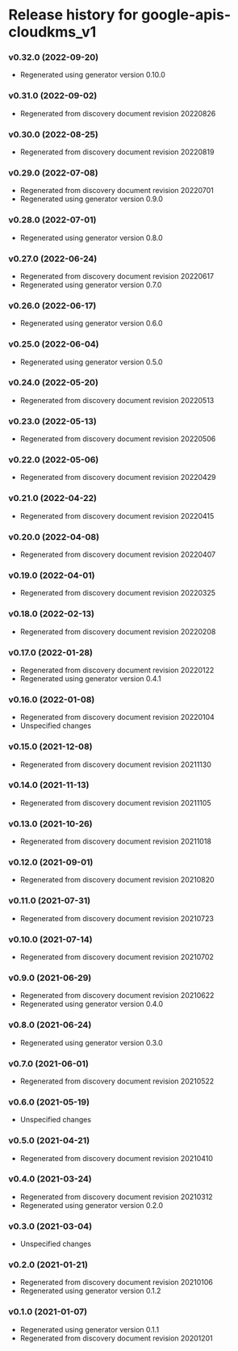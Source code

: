 # Release history for google-apis-cloudkms_v1

### v0.32.0 (2022-09-20)

* Regenerated using generator version 0.10.0

### v0.31.0 (2022-09-02)

* Regenerated from discovery document revision 20220826

### v0.30.0 (2022-08-25)

* Regenerated from discovery document revision 20220819

### v0.29.0 (2022-07-08)

* Regenerated from discovery document revision 20220701
* Regenerated using generator version 0.9.0

### v0.28.0 (2022-07-01)

* Regenerated using generator version 0.8.0

### v0.27.0 (2022-06-24)

* Regenerated from discovery document revision 20220617
* Regenerated using generator version 0.7.0

### v0.26.0 (2022-06-17)

* Regenerated using generator version 0.6.0

### v0.25.0 (2022-06-04)

* Regenerated using generator version 0.5.0

### v0.24.0 (2022-05-20)

* Regenerated from discovery document revision 20220513

### v0.23.0 (2022-05-13)

* Regenerated from discovery document revision 20220506

### v0.22.0 (2022-05-06)

* Regenerated from discovery document revision 20220429

### v0.21.0 (2022-04-22)

* Regenerated from discovery document revision 20220415

### v0.20.0 (2022-04-08)

* Regenerated from discovery document revision 20220407

### v0.19.0 (2022-04-01)

* Regenerated from discovery document revision 20220325

### v0.18.0 (2022-02-13)

* Regenerated from discovery document revision 20220208

### v0.17.0 (2022-01-28)

* Regenerated from discovery document revision 20220122
* Regenerated using generator version 0.4.1

### v0.16.0 (2022-01-08)

* Regenerated from discovery document revision 20220104
* Unspecified changes

### v0.15.0 (2021-12-08)

* Regenerated from discovery document revision 20211130

### v0.14.0 (2021-11-13)

* Regenerated from discovery document revision 20211105

### v0.13.0 (2021-10-26)

* Regenerated from discovery document revision 20211018

### v0.12.0 (2021-09-01)

* Regenerated from discovery document revision 20210820

### v0.11.0 (2021-07-31)

* Regenerated from discovery document revision 20210723

### v0.10.0 (2021-07-14)

* Regenerated from discovery document revision 20210702

### v0.9.0 (2021-06-29)

* Regenerated from discovery document revision 20210622
* Regenerated using generator version 0.4.0

### v0.8.0 (2021-06-24)

* Regenerated using generator version 0.3.0

### v0.7.0 (2021-06-01)

* Regenerated from discovery document revision 20210522

### v0.6.0 (2021-05-19)

* Unspecified changes

### v0.5.0 (2021-04-21)

* Regenerated from discovery document revision 20210410

### v0.4.0 (2021-03-24)

* Regenerated from discovery document revision 20210312
* Regenerated using generator version 0.2.0

### v0.3.0 (2021-03-04)

* Unspecified changes

### v0.2.0 (2021-01-21)

* Regenerated from discovery document revision 20210106
* Regenerated using generator version 0.1.2

### v0.1.0 (2021-01-07)

* Regenerated using generator version 0.1.1
* Regenerated from discovery document revision 20201201

